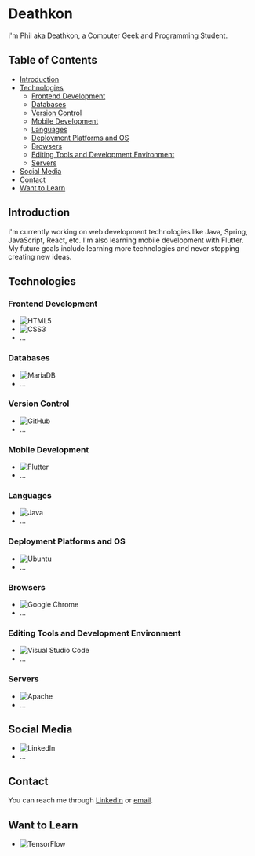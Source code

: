 # Deathkon

I'm Phil aka Deathkon, a Computer Geek and Programming Student.

## Table of Contents
- [Introduction](#introduction)
- [Technologies](#technologies)
  - [Frontend Development](#frontend-development)
  - [Databases](#databases)
  - [Version Control](#version-control)
  - [Mobile Development](#mobile-development)
  - [Languages](#languages)
  - [Deployment Platforms and OS](#deployment-platforms-and-os)
  - [Browsers](#browsers)
  - [Editing Tools and Development Environment](#editing-tools-and-development-environment)
  - [Servers](#servers)
- [Social Media](#social-media)
- [Contact](#contact)
- [Want to Learn](#want-to-learn)

## Introduction
I'm currently working on web development technologies like Java, Spring, JavaScript, React, etc. I'm also learning mobile development with Flutter. My future goals include learning more technologies and never stopping creating new ideas.

## Technologies

### Frontend Development
- ![HTML5](https://img.shields.io/badge/html5-%23E34F26.svg?style=for-the-badge&logo=html5&logoColor=white)
- ![CSS3](https://img.shields.io/badge/css3-%231572B6.svg?style=for-the-badge&logo=css3&logoColor=white)
- ...

### Databases
- ![MariaDB](https://img.shields.io/badge/MariaDB-003545?style=for-the-badge&logo=mariadb&logoColor=white)
- ...

### Version Control
- ![GitHub](https://img.shields.io/badge/github-%23121011.svg?style=for-the-badge&logo=github&logoColor=white)
- ...

### Mobile Development
- ![Flutter](https://img.shields.io/badge/Flutter-%2302569B.svg?style=for-the-badge&logo=Flutter&logoColor=white)
- ...

### Languages
- ![Java](https://img.shields.io/badge/java-%23ED8B00.svg?style=for-the-badge&logo=java&logoColor=white)
- ...

### Deployment Platforms and OS
- ![Ubuntu](https://img.shields.io/badge/Ubuntu-E95420?style=for-the-badge&logo=ubuntu&logoColor=white)
- ...

### Browsers
- ![Google Chrome](https://img.shields.io/badge/Google%20Chrome-4285F4?style=for-the-badge&logo=GoogleChrome&logoColor=white)
- ...

### Editing Tools and Development Environment
- ![Visual Studio Code](https://img.shields.io/badge/Visual%20Studio%20Code-0078d7.svg?style=for-the-badge&logo=visual-studio-code&logoColor=white)
- ...

### Servers
- ![Apache](https://img.shields.io/badge/apache-%23D42029.svg?style=for-the-badge&logo=apache&logoColor=white)
- ...

## Social Media
- ![LinkedIn](https://img.shields.io/badge/linkedin-%230077B5.svg?style=for-the-badge&logo=linkedin&logoColor=white)
- ...

## Contact
You can reach me through [LinkedIn](https://linkedin.com/in/deathkon) or [email](mailto:your-email@example.com).

## Want to Learn
- ![TensorFlow](https://img.shields.io/badge/TensorFlow-%23FF6F00.svg?style=for-the-badge&logo=TensorFlow&logoColor=white)
